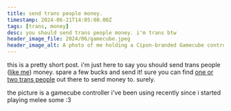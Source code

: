```yaml
---
title: send trans people money.
timestamp: 2024-06-21T14:05:00.00Z
tags: [trans, money]
desc: you should send trans people money. i'm trans btw
header_image_file: 2024/06/gamecube.jpeg
header_image_alt: A photo of me holding a Cipon-branded Gamecube controller in my lap.
---
```


this is a pretty short post. i'm just here to say you should send trans people ([like me](/pay-me)) money. spare a few bucks and send it! sure you can find [one or two trans people](/pay-me) out there to send money to. surely.

the picture is a gamecube controller i've been using recently since i started playing melee some :3
